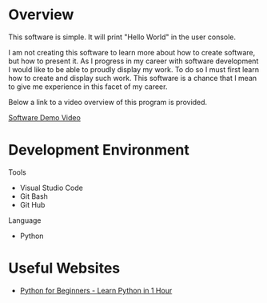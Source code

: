# Overview

This software is simple. It will print "Hello World" in the user console.

I am not creating this software to learn more about how to create software, but how to present it. As I progress in my career with software development I would like to be able to proudly display my work. To do so I must first learn how to create and display such work. This software is a chance that I mean to give me experience in this facet of my career.

Below a link to a video overview of this program is provided.

[Software Demo Video](https://youtu.be/qkiFK8atuTk)

# Development Environment

Tools
* Visual Studio Code
* Git Bash
* Git Hub

Language
* Python

# Useful Websites

* [Python for Beginners - Learn Python in 1 Hour](https://www.youtube.com/watch?v=kqtD5dpn9C8)